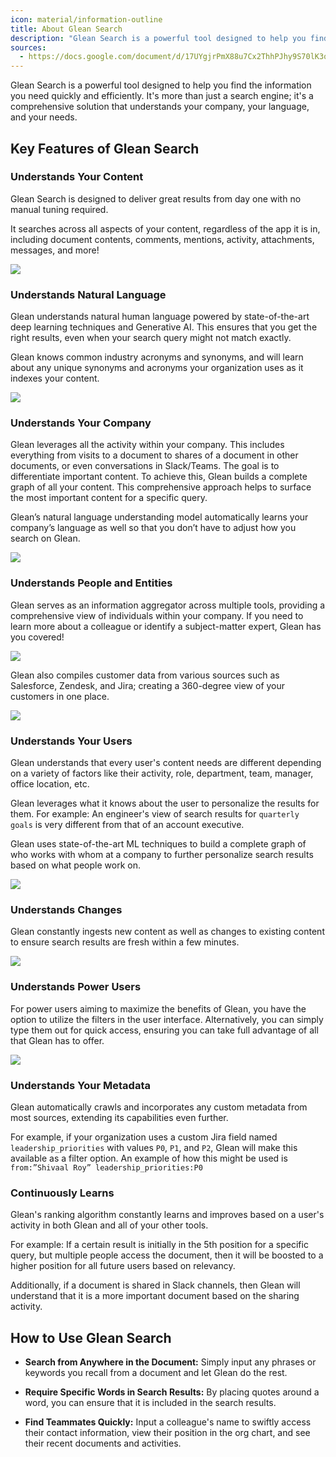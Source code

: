 ```yaml
---
icon: material/information-outline
title: About Glean Search
description: "Glean Search is a powerful tool designed to help you find the information you need quickly and efficiently."
sources:
  - https://docs.google.com/document/d/17UYgjrPmX88u7Cx2ThhPJhy9S70lK3qkF9zJ2jnzYwE/edit
---
```


Glean Search is a powerful tool designed to help you find the information you need quickly and efficiently. It's more than just a search engine; it's a comprehensive solution that understands your company, your language, and your needs.

## Key Features of Glean Search

### Understands Your Content
Glean Search is designed to deliver great results from day one with no manual tuning required.

It searches across all aspects of your content, regardless of the app it is in, including document contents, comments, mentions, activity, attachments, messages, and more!

![](assets/about.en.20231221165355509.webp)

### Understands Natural Language
Glean understands natural human language powered by state-of-the-art deep learning techniques and Generative AI. This ensures that you get the right results, even when your search query might not match exactly.

Glean knows common industry acronyms and synonyms, and will learn about any unique synonyms and acronyms your organization uses as it indexes your content.

![](assets/about.en.20231221165355550.webp)

### Understands Your Company
Glean leverages all the activity within your company. This includes everything from visits to a document to shares of a document in other documents, or even conversations in Slack/Teams. The goal is to differentiate important content. To achieve this, Glean builds a complete graph of all your content. This comprehensive approach helps to surface the most important content for a specific query.

Glean’s natural language understanding model automatically learns your company’s language as well so that you don’t have to adjust how you search on Glean. 

![](assets/about.en.20231221165355588.webp)

### Understands People and Entities
Glean serves as an information aggregator across multiple tools, providing a comprehensive view of individuals within your company. If you need to learn more about a colleague or identify a subject-matter expert, Glean has you covered! 

![](assets/about.en.20231221165355621.webp)

Glean also compiles customer data from various sources such as Salesforce, Zendesk, and Jira; creating a 360-degree view of your customers in one place.

![](assets/about.en.20231221165355647.webp)

### Understands Your Users
Glean understands that every user's content needs are different depending on a variety of factors like their activity, role, department, team, manager, office location, etc.

Glean leverages what it knows about the user to personalize the results for them. For example: An engineer's view of search results for `quarterly goals` is very different from that of an account executive.

Glean uses state-of-the-art ML techniques to build a complete graph of who works with whom at a company to further personalize search results based on what people work on.

![](assets/about.en.20231221165355677.png)

### Understands Changes
Glean constantly ingests new content as well as changes to existing content to ensure search results are fresh within a few minutes.

![](assets/about.en.20231221165355698.webp)

### Understands Power Users
For power users aiming to maximize the benefits of Glean, you have the option to utilize the filters in the user interface. Alternatively, you can simply type them out for quick access, ensuring you can take full advantage of all that Glean has to offer.

![](assets/about.en.20231221165355729.webp)

### Understands Your Metadata
Glean automatically crawls and incorporates any custom metadata from most sources, extending its capabilities even further.

For example, if your organization uses a custom Jira field named `leadership_priorities` with values `P0`, `P1`, and `P2`, Glean will make this available as a filter option. An example of how this might be used is `from:”Shivaal Roy” leadership_priorities:P0`

### Continuously Learns
Glean's ranking algorithm constantly learns and improves based on a user's activity in both Glean and all of your other tools.

For example: If a certain result is initially in the 5th position for a specific query, but multiple people access the document, then it will be boosted to a higher position for all future users based on relevancy.

Additionally, if a document is shared in Slack channels, then Glean will understand that it is a more important document based on the sharing activity.



## How to Use Glean Search
- **Search from Anywhere in the Document:** Simply input any phrases or keywords you recall from a document and let Glean do the rest.

- **Require Specific Words in Search Results:** By placing quotes around a word, you can ensure that it is included in the search results.

- **Find Teammates Quickly:** Input a colleague's name to swiftly access their contact information, view their position in the org chart, and see their recent documents and activities.